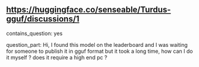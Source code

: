 ## https://huggingface.co/senseable/Turdus-gguf/discussions/1

contains_question: yes

question_part: Hi, I found this model on the leaderboard and I was waiting for someone to publish it in gguf format
but it took a long time, how can I do it myself ? does it require a high end pc ?